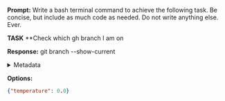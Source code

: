 **Prompt:**
Write a bash terminal command to achieve the following task.
Be concise, but include as much code as needed. Do not write anything else. Ever.

**TASK**
**Check which gh branch I am on


**Response:**
git branch --show-current

<details><summary>Metadata</summary>

- Duration: 1343 ms
- Datetime: 2023-12-24T11:56:47.000714
- Model: gpt-3.5-turbo-0613

</details>

**Options:**
```json
{"temperature": 0.0}
```

